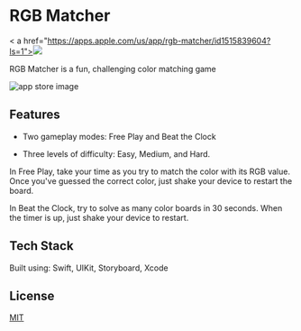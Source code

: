 # RGB Matcher
< a href="https://apps.apple.com/us/app/rgb-matcher/id1515839604?ls=1"><img src="https://cedavis12.github.io/rgbmatcher/img/app-store-badge.svg"></a>

RGB Matcher is a fun, challenging color matching game

<img src="https://cedavis12.github.io/rgbmatcher/img/Collection.png" alt="app store image"/>

## Features

- Two gameplay modes: Free Play and Beat the Clock

- Three levels of difficulty: Easy, Medium, and Hard.


In Free Play, take your time as you try to match the color with its RGB value. Once you've guessed the correct color, just shake your device to restart the board.


In Beat the Clock, try to solve as many color boards in 30 seconds. When the timer is up, just shake your device to restart.


## Tech Stack
Built using: Swift, UIKit, Storyboard, Xcode

## License
[MIT](https://choosealicense.com/licenses/mit/)
